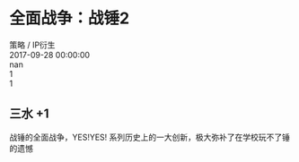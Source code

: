 



# 全面战争：战锤2
  
策略 / IP衍生  
2017-09-28 00:00:00  
nan  
1  
1
## 三水 +1


战锤的全面战争，YES!YES! 系列历史上的一大创新，极大弥补了在学校玩不了锤的遗憾